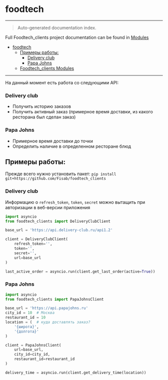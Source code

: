 # foodtech

---
> Auto-generated documentation index.

Full Foodtech_clients project documentation can be found in [Modules](MODULES.md#foodtech_clients-modules)

- [foodtech](#foodtech)
    - [Примеры работы:](#-)
        - [Delivery club](#delivery-club)
        - [Papa Johns](#papa-johns)
    - [Foodtech_clients Modules](MODULES.md#foodtech_clients-modules)
---

На данный момент есть работа со следующими API:

### Delivery club
  - Получить историю заказов
  - Получить активный заказ (примерное время доставки, из какого ресторана был сделан заказ)

### Papa Johns
  - Примерное время доставки до точки
  - Определить наличие в определенном ресторане блюд

## Примеры работы:

Прежде всего нужно установить пакет: `pip install git+https://github.com/Fisab/foodtech_clients`

### Delivery club

Информацию о `refresh_token`, `token`, `secret` можно вытащить при авторизации в веб-версии приложения

```python
import asyncio
from foodtech_clients import DeliveryClubClient

base_url = 'https://api.delivery-club.ru/api1.2'

client = DeliveryClubClient(
    refresh_token='',
    token='',
    secret='',
    url=base_url
)

last_active_order = asyncio.run(client.get_last_order(active=True))
```

### Papa Johns

```python
import asyncio
from foodtech_clients import PapaJohnsClient

base_url = 'https://api.papajohns.ru'
city_id = 10  # Москва
restaurant_id = 10
location = (  # куда доставлять заказ?
    '{широта}',
    '{долгота}'
)

client = PapaJohnsClient(
    url=base_url,
    city_id=city_id,
    restaurant_id=restaurant_id
)

delivery_time = asyncio.run(client.get_delivery_time(location))

```
